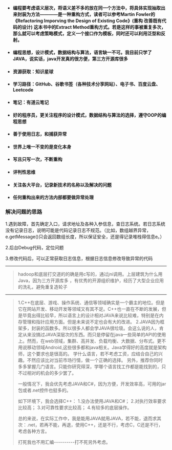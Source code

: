 
- #### 编程要考虑语义层次，将语义差不多的放在同一个方法中，将具体实现抽取出来封装为方法————是一种重构方式，读者可以参考Martin Fowler的《Refactoring Imporving the Design of Existing Code》(重构 改善既有代码的设计) 这本书中的Extract Method重构方式。若是这样的事被重复多次，那么就可以考虑策略模式，定义一个接口作为模板，同时还可以利用泛型和反射。
- #### 编程思想，设计模式，数据结构与算法，语言缺一不可。我目前只学了JAVA，说实话，java开发真的很方便，第三方开源库很多
- #### 资源获取：知识星球
- #### 学习路径：GitHub、谷歌书签（各种技术分享网站）、电子书、百度云盘、Leetcode
- #### 笔记：有道云笔记
- #### 好的程序员，更关注程序的设计模式，数据结构与算法的选择，遵守OOP的编程思想
- #### 善于使用日志，和捕获异常
- #### 世界上唯一不变的是变化本身
- #### 写且只写一次，不断重构
- #### 评判性思维
- #### 关注各大平台，记录新技术的名称以及解决的问题
- #### 任何重构出来的方法内部都要做异常处理


### 解决问题的思路

1.遇到故障，首先确定入口，请求地址及各种入参信息，查日志系统。若日志系统没有记录日志，说明可能是代码记录日志不规范。（比如，数组越界异常，e.getMessage()只会返回数组长度，所以保证安全，还是得记录堆栈得信息e。）

2.后台Debug代码，定位问题

3.修改代码后，可以正常获取日志信息，根据日志信息修改导致异常的代码

---


> hadoop和底层打交道的的确是用c写的，通过jni调用。上层建筑为什么用Java，因为三方开源库多
> ，有优秀的开源组织维护，经历了大型企业应用的洗礼，避免重复造轮子


---


> 1.C++在底层、游戏、操作系统、通信等领域确实是一个霸主的地位。但是它在网站开发、移动开发等领域又有其不足。C++也一直在不断的发展，但是毕竟出得比较早，所以语言上的设计相对JAVA来说比较难，特别是在内存管理和指针应用方面。但是未来说不定也会有大的改进。
> 2.JAVA因为框架多，封装的函数多。所以很多人都会学JAVA很垃圾。会这么说的人，肯定从来没搞过JAVA深层次的东西。而只是停留在java一些简单的API的使用上。然而，在web领域，集群、高并发、负载均衡、大数据、分布式。更不用说移动领域Android,这些很多都和java相关。Java学得好的高度就是架构师，这个要求也是很高的。
> 学什么语言，若不考虑工资，应结合自己的兴趣。不然应该比对当前市场行情，做一个正确的选择。
> 另外，推荐你同时多多掌握几门语言。只能你研究得深，学哪个语言找工作都是能找到的，只不过相对的机会的多少罢了。
> 
> 
> 一般情况下，我会优先考虑JAVA和C#，因为方便，开发效率高，可用的jar包或者.net控件也挺多的。
> 
> 如下环境下，我会选择C++：
> 1.没办法使用JAVA和C#；
> 2.对执行效率要求比较高；
> 3.对可靠性要求比较高；
> 4.有较多的底层操作。
> 
> 总的来说，在实际工作中，我是能用JAVA就用JAVA，若不能，退而求其次：.net，若再不能，再退，使用C++，还是不行，考虑C，C还是不行，考虑各种方言。
> 
> 打死我也不用汇编----------打不死另外考虑。 





